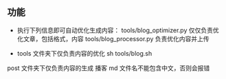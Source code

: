 ## 功能
- 执行下列信息即可自动优化生成内容：
	tools/blog_optimizer.py 仅仅负责优化文章，包括格式，内容
	tools/blog_processor.py 负责优化内容并上传



- tools 文件夹下仅负责内容的优化
sh tools/blog.sh

post 文件夹下仅负责内容的生成
播客 md 文件名不能包含中文，否则会报错